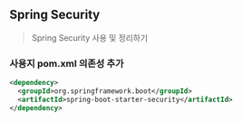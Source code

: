 ## Spring Security
> Spring Security 사용 및 정리하기

### 사용지 pom.xml 의존성 추가

```xml
<dependency>
  <groupId>org.springframework.boot</groupId>
  <artifactId>spring-boot-starter-security</artifactId>
</dependency>
```
